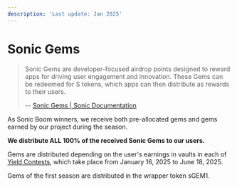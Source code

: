 ```yaml
---
description: 'Last update: Jan 2025'
---
```


# Sonic Gems

> Sonic Gems are developer-focused airdrop points designed to reward apps for driving user engagement and innovation. These Gems can be redeemed for S tokens, which apps can then distribute as rewards to their users.
>
> --  [Sonic Gems | Sonic Documentation](https://docs.soniclabs.com/funding/airdrop/sonic-gems)

As Sonic Boom winners, we receive both pre-allocated gems and gems earned by our project during the season.

**We distribute ALL 100% of the received Sonic Gems to our users.**

Gems are distributed depending on the user's earnings in vaults in each of [Yield Contests](https://stability.farm/users), which take place from January 16, 2025 to June 18, 2025.

Gems of the first season are distributed in the wrapper token sGEM1.
